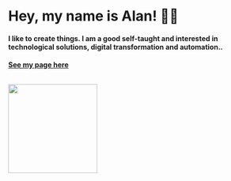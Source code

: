 # Hey, my name is Alan! :man_technologist:

<h4>I like to create things. I am a good self-taught and interested in technological solutions, digital transformation and automation..<h4>

<a href="https://alanzf.github.io/" target="_blank">See my page here</a>

<br>

<a href="https://github.com/AlanZF">
  <img height="180em" src="https://github-readme-stats.vercel.app/api/top-langs/?username=AlanZF&layout=compact&langs_count=7&theme=dracula"/>
</div>

<!--<h4>What I know:<h4>

<div>
  <img src="https://github.com/AlanZF/AlanZF.github.io/blob/master/assets/imgs/icons/angular.png" title="Angular"/>
  <img src="https://github.com/AlanZF/AlanZF.github.io/blob/master/assets/imgs/icons/css3.png" title="CSS3"/>
  <img src="https://github.com/AlanZF/AlanZF.github.io/blob/master/assets/imgs/icons/html5.png" title="HTML5"/>
  <img src="https://github.com/AlanZF/AlanZF.github.io/blob/master/assets/imgs/icons/javascript.png" title="Javascript"/>
  <img src="https://github.com/AlanZF/AlanZF.github.io/blob/master/assets/imgs/icons/typescript.png" title="TypeScript"/>
  <img src="https://github.com/AlanZF/AlanZF.github.io/blob/master/assets/imgs/icons/java.png" title="Java"/>
  <img src="https://github.com/AlanZF/AlanZF.github.io/blob/master/assets/imgs/icons/spring.png" title="Spring Boot"/>
  <img src="https://github.com/AlanZF/AlanZF.github.io/blob/master/assets/imgs/icons/db.png"/ title="Databases"> 
  <img src="https://github.com/AlanZF/AlanZF.github.io/blob/master/assets/imgs/icons/excel.png"/ title="Excel/VBA">
  <img src="https://github.com/AlanZF/AlanZF.github.io/blob/master/assets/imgs/icons/ibm-watson.png" title="Watson"/>
<div>-->



  
  



